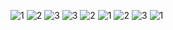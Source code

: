 ![1](https://user-images.githubusercontent.com/6024941/118184652-d878f880-b3f8-11eb-966d-4268a47a120e.jpg)
![2](https://user-images.githubusercontent.com/6024941/118184655-d9aa2580-b3f8-11eb-8fe4-5b38216add20.jpg)
![3](https://user-images.githubusercontent.com/6024941/118184657-da42bc00-b3f8-11eb-868b-1a7873651108.jpg)
![3](https://user-images.githubusercontent.com/6024941/118184657-da42bc00-b3f8-11eb-868b-1a7873651108.jpg)
![2](https://user-images.githubusercontent.com/6024941/118184655-d9aa2580-b3f8-11eb-8fe4-5b38216add20.jpg)
![1](https://user-images.githubusercontent.com/6024941/118184652-d878f880-b3f8-11eb-966d-4268a47a120e.jpg)
![2](https://user-images.githubusercontent.com/6024941/118184655-d9aa2580-b3f8-11eb-8fe4-5b38216add20.jpg)
![3](https://user-images.githubusercontent.com/6024941/118184657-da42bc00-b3f8-11eb-868b-1a7873651108.jpg)
![1](https://user-images.githubusercontent.com/6024941/118184652-d878f880-b3f8-11eb-966d-4268a47a120e.jpg)

<!--<table
  style="margin-left:auto; margin-right:auto; width:100%; background:black; color:white; font-family: Verdana, Geneva, Tahoma, sans-serif; line-height: 1.6; font-size: 13px;">
    <tr>
      <td>
        <br/>
        <img src="https://i.ibb.co/423rd3F/3.png" alt="3" border="0">
        <hr />
        <p><b>DNA Chain</b><br/>Deciphering the DNA Chain</p>
      </td>
      <td>
        <br/>
        <img src="https://i.ibb.co/QHPNX1K/4.png" alt="4" border="0">
        <hr />
        <p><b>Traffic</b><br/>Minimizing traffic using search</p>
      </td>
      <td>
        <br/>
        <img src="https://i.ibb.co/PxGsjK0/1.png" alt="1" border="0">
        <hr />
        <p><b>Page Rank</b><br/>Climbing page rank using search</p>
      </td>
    </tr>
    <tr">
    <td>
      <br/>
      <img src="https://i.ibb.co/Fnd6867/6.png" alt="6" border="0">
      <hr />
      <p><b>Min Max Algorithm</b><br/>Solving tictactoe using minmax</p>
    </td>
    <td>
      <br/>
      <img src="https://i.ibb.co/YtpJGdY/2.png" alt="2" border="0">
      <hr />
      <p><b>Breadth First Search</b><br/>Six degrees of separation</p>
    </td>
    <td>
      <br/>
      <img src="https://i.ibb.co/tsCkTWV/5.png" alt="5" border="0">
      <hr />
      <p><b>Knights of Logic</b><br/>Using propostional logic</p>
    </td>
    </tr>
</table>-->



